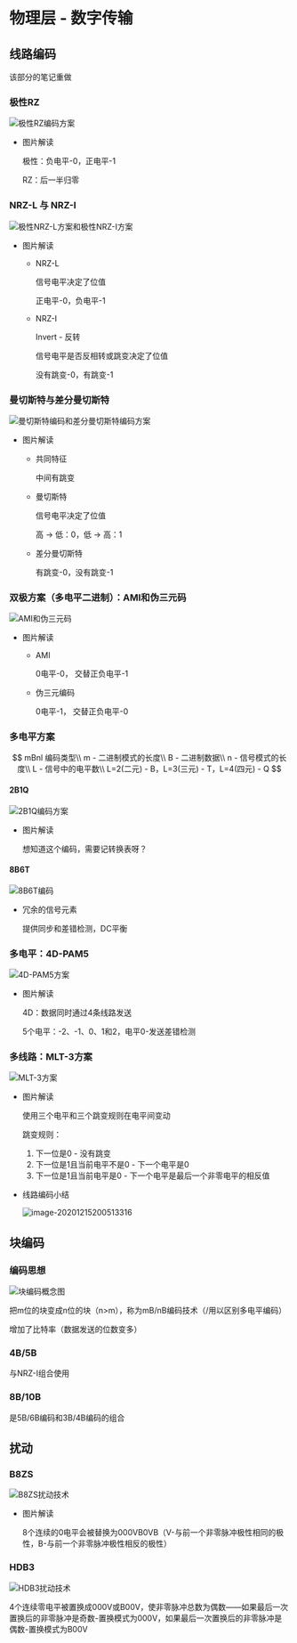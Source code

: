 # 物理层 - 数字传输

## 线路编码

该部分的笔记重做

### 极性RZ

![极性RZ编码方案](https://gitee.com/twilight_h_1184651848/pic-go-img/raw/master/computerNetworks/digitalTransmission/20201215162002.png)

- 图片解读

  极性：负电平-0，正电平-1

  RZ：后一半归零

### NRZ-L 与 NRZ-I

![极性NRZ-L方案和极性NRZ-I方案](https://gitee.com/twilight_h_1184651848/pic-go-img/raw/master/computerNetworks/digitalTransmission/20201215161017.png)

- 图片解读

  + NRZ-L 

    信号电平决定了位值
  
    正电平-0，负电平-1
  
  + NRZ-I
  
    Invert - 反转
  
    信号电平是否反相转或跳变决定了位值
    
    没有跳变-0，有跳变-1

### 曼切斯特与差分曼切斯特

![曼切斯特编码和差分曼切斯特编码方案](https://gitee.com/twilight_h_1184651848/pic-go-img/raw/master/computerNetworks/digitalTransmission/20201215162431.png)

- 图片解读

  + 共同特征

    中间有跳变

  + 曼切斯特

    信号电平决定了位值

    高 $\to$ 低：0，低 $\to$ 高：1

  + 差分曼切斯特

    有跳变-0，没有跳变-1

### 双极方案（多电平二进制）：AMI和伪三元码

![AMI和伪三元码](https://gitee.com/twilight_h_1184651848/pic-go-img/raw/master/computerNetworks/digitalTransmission/20201215163027.png)

- 图片解读

  + AMI

    0电平-0， 交替正负电平-1

  + 伪三元编码

    0电平-1， 交替正负电平-0

### 多电平方案

$$
mBnl 编码类型\\
m - 二进制模式的长度\\
B - 二进制数据\\
n - 信号模式的长度\\
L - 信号中的电平数\\
L=2(二元) - B，L=3(三元) - T，L=4(四元) - Q
$$

#### 2B1Q

![2B1Q编码方案](https://gitee.com/twilight_h_1184651848/pic-go-img/raw/master/computerNetworks/digitalTransmission/20201215164344.png)

- 图片解读

  想知道这个编码，需要记转换表呀？

#### 8B6T

![8B6T编码](https://gitee.com/twilight_h_1184651848/pic-go-img/raw/master/computerNetworks/digitalTransmission/20201215200319.png)

- 冗余的信号元素

  提供同步和差错检测，DC平衡

### 多电平：4D-PAM5

![4D-PAM5方案](https://gitee.com/twilight_h_1184651848/pic-go-img/raw/master/computerNetworks/digitalTransmission/20201215165426.png)

- 图片解读

  4D：数据同时通过4条线路发送

  5个电平：-2、-1、0、1和2，电平0-发送差错检测

### 多线路：MLT-3方案

![MLT-3方案](https://gitee.com/twilight_h_1184651848/pic-go-img/raw/master/computerNetworks/digitalTransmission/20201215172629.png)

- 图片解读

  使用三个电平和三个跳变规则在电平间变动

  跳变规则：

    1. 下一位是0 - 没有跳变
    2. 下一位是1且当前电平不是0 - 下一个电平是0
    3. 下一位是1且当前电平是0 - 下一个电平是最后一个非零电平的相反值

- 线路编码小结

  ![image-20201215200513316](https://gitee.com/twilight_h_1184651848/pic-go-img/raw/master/computerNetworks/digitalTransmission/20201215200514.png)

## 块编码

### 编码思想

![块编码概念图](https://gitee.com/twilight_h_1184651848/pic-go-img/raw/master/computerNetworks/digitalTransmission/20201216122939.png)

把m位的块变成n位的块（n>m），称为mB/nB编码技术（/用以区别多电平编码）

增加了比特率（数据发送的位数变多）

### 4B/5B

与NRZ-I组合使用

### 8B/10B

是5B/6B编码和3B/4B编码的组合

## 扰动

### B8ZS

![B8ZS扰动技术](https://gitee.com/twilight_h_1184651848/pic-go-img/raw/master/computerNetworks/digitalTransmission/20201216170604.png)

- 图片解读

  8个连续的0电平会被替换为000VB0VB（V-与前一个非零脉冲极性相同的极性，B-与前一个非零脉冲极性相反的极性）

### HDB3

![HDB3扰动技术](https://gitee.com/twilight_h_1184651848/pic-go-img/raw/master/computerNetworks/digitalTransmission/20201216171136.png)

4个连续零电平被置换成000V或B00V，使非零脉冲总数为偶数——如果最后一次置换后的非零脉冲是奇数-置换模式为000V，如果最后一次置换后的非零脉冲是偶数-置换模式为B00V